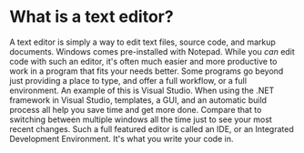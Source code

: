 # What is a text editor?

A text editor is simply a way to edit text files, source code, and markup documents. Windows comes pre-installed with Notepad. While you *can* edit code with such an editor, it's often much easier and more productive to work in a program that fits your needs better. Some programs go beyond just providing a place to type, and offer a full workflow, or a full environment. An example of this is Visual Studio. When using the .NET framework in Visual Studio, templates, a GUI, and an automatic build process all help you save time and get more done. Compare that to switching between multiple windows all the time just to see your most recent changes. Such a full featured editor is called an IDE, or an Integrated Development Environment. It's what you write your code in.
